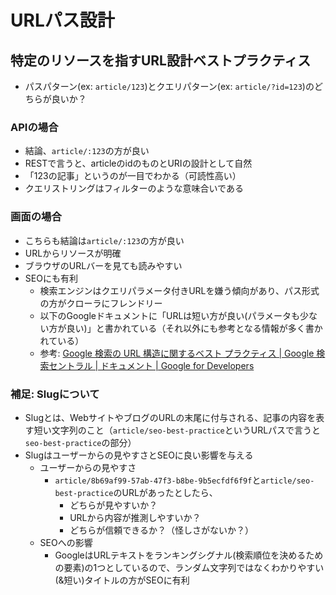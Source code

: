 # URLパス設計

## 特定のリソースを指すURL設計ベストプラクティス

- パスパターン(ex: `article/123`)とクエリパターン(ex: `article/?id=123`)のどちらが良いか？

### APIの場合

- 結論、`article/:123`の方が良い
- RESTで言うと、articleのidのものとURIの設計として自然
- 「123の記事」というのが一目でわかる（可読性高い）
- クエリストリングはフィルターのような意味合いである

### 画面の場合

- こちらも結論は`article/:123`の方が良い
- URLからリソースが明確
- ブラウザのURLバーを見ても読みやすい
- SEOにも有利
  - 検索エンジンはクエリパラメータ付きURLを嫌う傾向があり、パス形式の方がクローラにフレンドリー
  - 以下のGoogleドキュメントに「URLは短い方が良い(パラメータも少ない方が良い)」と書かれている（それ以外にも参考となる情報が多く書かれている）
  - 参考: [Google 検索の URL 構造に関するベスト プラクティス | Google 検索セントラル | ドキュメント | Google for Developers](https://developers.google.com/search/docs/crawling-indexing/url-structure?hl=en&visit_id=638869248042537543-2501025600&rd=1)

### 補足: Slugについて

- Slugとは、WebサイトやブログのURLの末尾に付与される、記事の内容を表す短い文字列のこと（`article/seo-best-practice`というURLパスで言うと`seo-best-practice`の部分）
- Slugはユーザーからの見やすさとSEOに良い影響を与える
  - ユーザーからの見やすさ
    - `article/8b69af99-57ab-47f3-b8be-9b5ecfdf6f9f`と`article/seo-best-practice`のURLがあったとしたら、
      - どちらが見やすいか？
      - URLから内容が推測しやすいか？
      - どちらが信頼できるか？（怪しさがないか？）
  - SEOへの影響
    - GoogleはURLテキストをランキングシグナル(検索順位を決めるための要素)の1つとしているので、ランダム文字列ではなくわかりやすい(&短い)タイトルの方がSEOに有利